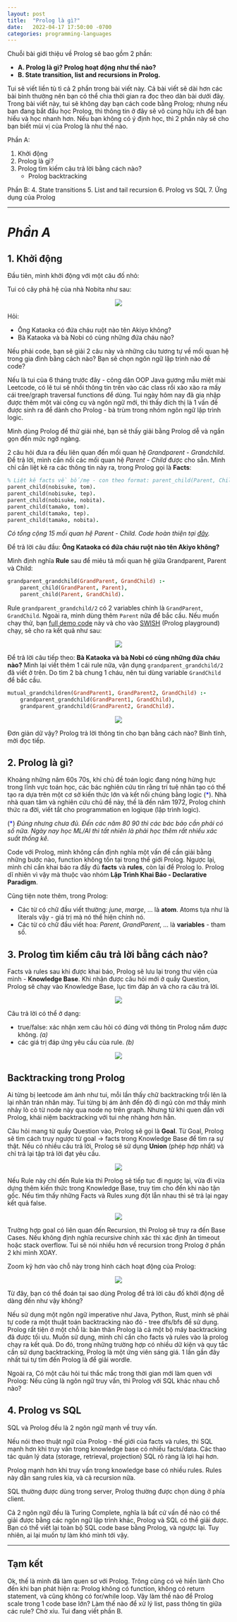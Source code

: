 ```yaml
---
layout: post
title:  "Prolog là gì?"
date:   2022-04-17 17:50:00 -0700
categories: programming-languages
---
```


Chuỗi bài giới thiệu về Prolog sẽ bao gồm 2 phần: 
* __A. Prolog là gì? Prolog hoạt động như thế nào?__
* __B. State transition, list and recursions in Prolog.__

Tui sẽ viết liền tù tì cả 2 phần trong bài viết này. Cả bài viết sẽ dài hơn các bài bình thường nên bạn có thể chia thời gian ra đọc theo dàn bài dưới đây. Trong bài viết này, tui sẽ không dạy bạn cách code bằng Prolog; nhưng nếu bạn đang bắt đầu học Prolog, thì thông tin ở đây sẽ vô cùng hữu ích để bạn hiểu và học nhanh hơn. Nếu bạn không có ý định học, thì 2 phần này sẽ cho bạn biết mùi vị của Prolog là như thế nào.

Phần A:
1. Khởi động
2. Prolog là gì?
3. Prolog tìm kiếm câu trả lời bằng cách nào?
    * Prolog backtracking

Phần B:
4. State transitions
5. List and tail recursion
6. Prolog vs SQL
7. Ứng dụng của Prolog

------------------

# _Phần A_

## __1. Khởi động__

Đầu tiên, mình khởi động với một câu đố nhỏ:

Tui có cây phả hệ của nhà Nobita như sau:

<center><img src="{{ site.url }}/assets/prolog-intro/prolog-puzzle-family-tree.png"></center>

Hỏi:
* Ông Kataoka có đứa cháu ruột nào tên Akiyo không?
* Bà Kataoka và bà Nobi có cùng những đứa cháu nào?

Nếu phải code, bạn sẽ giải 2 câu này và những câu tương tự về mối quan hệ trong gia đình bằng cách nào? Bạn sẽ chọn ngôn ngữ lập trình nào để code?

Nếu là tui của 6 tháng trước đây - công dân OOP Java gương mẫu miệt mài Leetcode, có lẽ tui sẽ nhồi thông tin trên vào các class rồi xào xào ra mấy cái tree/graph traversal functions để dùng. Tui ngày hôm nay đã gia nhập được thêm một vài công cụ và ngôn ngữ mới, thì thấy đích thị là 1 vấn đề được sinh ra để dành cho Prolog - bà  trùm trong nhóm ngôn ngữ lập trình logic. 

Mình dùng Prolog để thử giải nhé, bạn sẽ thấy giải bằng Prolog dễ và ngắn gọn đến mức ngỡ ngàng.

2 câu hỏi đưa ra đều liên quan đến mối quan hệ *Grandparent - Grandchild*. Để trả lời, mình cần nối các mối quan hệ *Parent - Child* được cho sẵn. Mình chỉ cần liệt kê ra các thông tin này ra, trong Prolog gọi là **Facts**: 

```prolog
% Liệt kê facts về bố/mẹ - con theo format: parent_child(Parent, Child)
parent_child(nobisuke, tom).
parent_child(nobisuke, tep).
parent_child(nobisuke, nobita).
parent_child(tamako, tom).
parent_child(tamako, tep).
parent_child(tamako, nobita).
```
*Có tổng cộng 15 mối quan hệ Parent - Child. Code hoàn thiện tại [đây][nobita-family-tree-full].*

[nobita-family-tree-full]: https://github.com/ptmphuong/tuihoccode_demo_code/blob/main/prolog/intro/nobita_family_tree.pl

Để trả lời câu đầu: **Ông Kataoka có đứa cháu ruột nào tên Akiyo không?**

Mình định nghĩa **Rule** sau để miêu tả mối quan hệ giữa Grandparent, Parent và Child:

```prolog
grandparent_grandchild(GrandParent, GrandChild) :-
    parent_child(GrandParent, Parent),
    parent_child(Parent, GrandChild).
```

Rule `grandparent_grandchild/2` có 2 variables chính là `GrandParent`, `GrandChild`. Ngoài ra, mình dùng thêm `Parent` nữa để bắc cầu. Nếu muốn chạy thử, bạn [full demo code][nobita-family-tree-full] này và cho vào [SWISH][swish.swi-prolog.org] (Prolog playground) chạy, sẽ cho ra kết quả như sau:

[swish.swi-prolog.org]: https://swish.swi-prolog.org/

<center><img src="{{ site.url }}/assets/prolog-intro/prolog-puzzle-family-tree-a1.png"></center>

Để trả lời câu tiếp theo: **Bà Kataoka và bà Nobi có cùng những đứa cháu nào?** Mình lại viết thêm 1 cái rule nữa, vận dụng `grandparent_grandchild/2` đã viết ở trên. Do tìm 2 bà chung 1 cháu, nên tui dùng variable `GrandChild` để bắc cầu.

```prolog
mutual_grandchildren(GrandParent1, GrandParent2, GrandChild) :-
    grandparent_grandchild(GrandParent1, GrandChild),
    grandparent_grandchild(GrandParent2, GrandChild).
```

<center><img src="{{ site.url }}/assets/prolog-intro/prolog-puzzle-family-tree-a2.png"></center>

Đơn giản dữ vậy? Prolog trả lời thông tin cho bạn bằng cách nào? Bình tĩnh, mời đọc tiếp. 

## __2. Prolog là gì?__

Khoảng những năm 60s 70s, khi chủ đề toán logic đang nóng hừng hực trong lĩnh vực toán học, các bác nghiên cứu tin rằng trí tuệ nhân tạo có thể tạo ra dựa trên một cơ sở kiến thức lớn và kết nối chúng bằng logic (<span style="color:blue">*</span>). Nhà nhà quan tâm và nghiên cứu chủ đề này, thế là đến năm 1972, Prolog chính thức ra đời, viết tắt cho programmation en logique (lập trình logic).

(<span style="color:blue">*</span>) *Đúng nhưng chưa đủ. Đến các năm 80 90 thì các bác bảo cần phải có số nữa. Ngày nay học ML/AI thì tất nhiên là phải học thêm rất nhiều xác suất thống kê.*

Code với Prolog, mình không cần định nghĩa một vấn đề cần giải bằng những bước nào, function không tồn tại trong thế giới Prolog. Ngược lại, mình chỉ cần khai báo ra đầy đủ **facts** và **rules**, còn lại để Prolog lo. Prolog dĩ nhiên vì vậy mà thuộc vào nhóm **Lập Trình Khai Báo - Declarative Paradigm**.

Cũng tiện note thêm, trong Prolog:
* Các từ có chữ đầu viết thường: *june*, *marge*, …  là **atom**. Atoms tựa như là literals vậy - giá trị mà nó thể hiện chính nó. 
* Các từ có chữ đầu viết hoa: *Parent*, *GrandParent*, …  là **variables** - tham số.

## __3. Prolog tìm kiếm câu trả lời bằng cách nào?__

Facts và rules sau khi được khai báo, Prolog sẽ lưu lại trong thư viện của mình - **Knowledge Base**. Khi nhận được câu hỏi mới ở quầy Question, Prolog sẽ chạy vào Knowledge Base, lục tìm đáp án và cho ra câu trả lời.

<center><img src="{{ site.url }}/assets/prolog-intro/how-prolog-works.png"></center>

Câu trả lời có thể ở dạng:
* true/false: xác nhận xem câu hỏi có đúng với thông tin Prolog nắm được không. *(a)*
* các giá trị đáp ứng yêu cầu của rule. *(b)*

<center><img src="{{ site.url }}/assets/prolog-intro/prolog-answer-types.png"></center>

## Backtracking trong Prolog

Ai từng bị leetcode ám ảnh như tui, mỗi lần thấy chữ backtracking trồi lên là lại nhăn trán nhăn mày. Tui từng bị ám ảnh đến độ đi ngủ còn mơ thấy mình nhảy lò cò từ node này qua node nọ trên graph. Nhưng từ khi quen dần với Prolog, khái niệm backtracking với tui nhẹ nhàng hơn hẳn.

Câu hỏi mang từ quầy Question vào, Prolog sẽ gọi là **Goal**. Từ Goal, Prolog sẽ tìm cách truy ngược từ goal -> facts trong Knowledge Base để tìm ra sự thật. Nếu có nhiều câu trả lời, Prolog sẽ sử dụng **Union** (phép hợp nhất) và chỉ trả lại tập trả lời đạt yêu cầu. 

<center><img src="{{ site.url }}/assets/prolog-intro/prolog-backtracking-1.png"></center>

Nếu Rule này chỉ đến Rule kia thì Prolog sẽ tiếp tục đi ngược lại, vừa đi vừa dựng thêm kiến thức trong Knowledge Base, truy tìm cho đến khi nào tận gốc. Nếu tìm thấy những Facts và Rules xung đột lẫn nhau thì sẽ trả lại ngay kết quả false.

<center><img src="{{ site.url }}/assets/prolog-intro/prolog-backtracking-2.png"></center>

Trường hợp goal có liên quan đến Recursion, thì Prolog sẽ truy ra đến Base Cases. Nếu không định nghĩa recursive chính xác thì xác định ăn timeout hoặc stack overflow. Tui sẽ nói nhiều hơn về recursion trong Prolog ở phần 2 khi mình XOAY. 

Zoom kỹ hơn vào chỗ này trong hình cách hoạt động của Prolog: 

<center><img src="{{ site.url }}/assets/prolog-intro/prolog-backtracking-unification.png"></center>

Từ đây, bạn có thể đoán tại sao dùng Prolog để trả lời câu đố khởi động dễ dàng đến như vậy không? 

Nếu sử dụng một ngôn ngữ imperative như Java, Python, Rust, mình sẽ phải tự code ra một thuật toán backtracking nào đó - tree dfs/bfs để sử dụng. Prolog rất tiện ở một chỗ là: bản thân Prolog là cả một bộ máy backtracking đã được tối ưu. Muốn sử dụng, mình chỉ cần cho facts và rules vào là prolog chạy ra kết quả. Do đó, trong những trường hợp có nhiều dữ kiện và quy tắc cần sử dụng backtracking, Prolog là một ứng viên sáng giá. 1 lần gần đây nhất tui tự tìm đến Prolog là để giải wordle. 
 
Ngoài ra, Có một câu hỏi tui thắc mắc trong thời gian mới làm quen với Prolog: Nếu cũng là ngôn ngữ truy vấn, thì Prolog với SQL khác nhau chỗ nào? 

## __4. Prolog vs SQL__

SQL và Prolog đều là 2 ngôn ngữ mạnh về truy vấn. 

Nếu nói theo thuật ngữ của Prolog - thế giới của facts và rules, thì SQL mạnh hơn khi truy vấn trong knowledge base có nhiều facts/data. Các thao tác quản lý data (storage, retrieval, projection) SQL rõ ràng là lợi hại hơn. 

Prolog mạnh hơn khi truy vấn trong knowledge base có nhiều rules. Rules này dẫn sang rules kia, và cả recursion nữa.

SQL thường được dùng trong server, Prolog thường được chọn dùng ở phía client. 

Cả 2 ngôn ngữ đều là Turing Complete, nghĩa là bất cứ vấn đề nào có thể giải được bằng các ngôn ngữ lập trình khác, Prolog và SQL có thể giải được. Bạn có thể viết lại toàn bộ SQL code base bằng Prolog, và ngược lại. Tuy nhiên, ai lại muốn tự làm khó mình tới vậy.

----------------------

## __Tạm kết__

Ok, thế là mình đã làm quen sơ với Prolog. Trông cũng có vẻ hiền lành Cho đến khi bạn phát hiện ra: Prolog không có function, không có return statement, và cũng không có for/while loop. Vậy làm thế nào để Prolog scale trong 1 code base lớn? Làm thế nào để xử lý list, pass thông tin giữa các rule? Chờ xíu. Tui đang viết phần B. 





